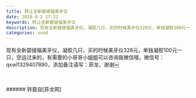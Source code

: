 ```yaml
---
title: 转让全新碧缇福美牙仪
date: 2018-9-2 17:22
keywords: 转让全新碧缇福美牙仪
description: 现有全新碧缇福美牙仪，凝胶几只，买的时候美牙仪328元，单独凝胶100元一只，空运过来的，有需要的小哥哥小姐姐可以咨询我微信哦，微信号：qxwl1329407890，添加备注请写：菲龙，谢谢￼
categories: used
---
```

<td class="t_f" id="postmessage_1716293">

现有全新碧缇福美牙仪，凝胶几只，买的时候美牙仪328元，单独凝胶100元一只，空运过来的，有需要的小哥哥小姐姐可以咨询我微信哦，微信号：qxwl1329407890，添加备注请写：菲龙，谢谢￼<br/>
<img alt="" border="0" class="zoom" data-cf-modified-233cad7de3b9004ba9232c07-="" file="http://www.flw.ph/data/appbyme/upload/image/201809/02/hjUz8H9wUYGY.jpg" id="aimg_yh8KQ" lazyloadthumb="1" onclick="" onmouseover="" src="http://www.flw.ph/data/appbyme/upload/image/201809/02/hjUz8H9wUYGY.jpg"/><br/>
<br/>
<img alt="" border="0" class="zoom" data-cf-modified-233cad7de3b9004ba9232c07-="" file="http://www.flw.ph/data/appbyme/upload/image/201809/02/lq0GX3EqYFnv.jpg" id="aimg_Nww4h" lazyloadthumb="1" onclick="" onmouseover="" src="http://www.flw.ph/data/appbyme/upload/image/201809/02/lq0GX3EqYFnv.jpg"/><br/>
<br/>
</td>
###### 转载自[菲龙网]
